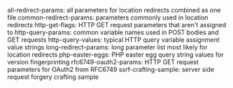 all-redirect-params: all parameters for location redirects combined as one file
common-redirect-params: parameters commonly used in location redirects
http-get-flags: HTTP GET request parameters that aren't assigned to
http-query-params: common variable names used in POST bodies and GET requests
http-query-values: typical HTTP query variable assignment value strings
long-redirect-params: long parameter list most likely for location redirects
php-easter-eggs: PHP easter egg query string values for version fingerprinting
rfc6749-oauth2-params: HTTP GET request parameters for OAuth2 from RFC6749
ssrf-crafting-sample: server side request forgery crafting sample
